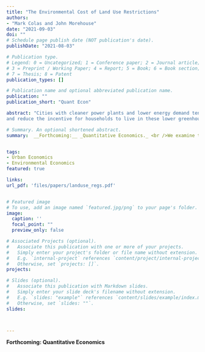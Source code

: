 ```yaml
---
title: "The Environmental Cost of Land Use Restrictions"
authors:
- "Mark Colas and John Morehouse"
date: "2021-09-03"
doi: ""
# Schedule page publish date (NOT publication's date).
publishDate: "2021-08-03"

# Publication type.
# Legend: 0 = Uncategorized; 1 = Conference paper; 2 = Journal article;
# 3 = Preprint / Working Paper; 4 = Report; 5 = Book; 6 = Book section;
# 7 = Thesis; 8 = Patent
publication_types: []

# Publication name and optional abbreviated publication name.
publication: ""
publication_short: "Quant Econ"

abstract: "Cities with cleaner power plants and lower energy demand tend also to have tighter land use restrictions; these restrictions increase housing prices
and reduce the incentive for households to live in these lower greenhouse gas-emitting cities. We use a spatial equilibrium model to quantify the overall effects of land use restrictions on the levels and spatial distribution of household carbon emissions. Our model features heterogeneous households, cities that vary in both their power plant technologies and their utility benefits of energy usage, as well as endogenous wages and rents. Relaxation of the current land use restrictions in California to the level faced by the median urban household in the US leads to a 0.6% drop in national household carbon emissions and a decrease in the social cost of carbon of $310 million annually."

# Summary. An optional shortened abstract.
summary:  __Forthcoming:__ _Quantitative Economics._ <br />We examine the effects of stringent local land-use regulations on household carbon and particulate matter emissions. We develop and estimate a spatial equilibrium model and predict that relaxing tight land use regulations in California would decrease national carbon output by 0.6%. 


tags:
- Urban Economics
- Environmental Economics
featured: true

links:
url_pdf: 'files/papers/landuse_regs.pdf'


# Featured image
# To use, add an image named `featured.jpg/png` to your page's folder. 
image:
  caption: ''
  focal_point: ""
  preview_only: false

# Associated Projects (optional).
#   Associate this publication with one or more of your projects.
#   Simply enter your project's folder or file name without extension.
#   E.g. `internal-project` references `content/project/internal-project/index.md`.
#   Otherwise, set `projects: []`.
projects:

# Slides (optional).
#   Associate this publication with Markdown slides.
#   Simply enter your slide deck's filename without extension.
#   E.g. `slides: "example"` references `content/slides/example/index.md`.
#   Otherwise, set `slides: ""`.
slides: 



---
```


__Forthcoming: Quantitative Economics__


